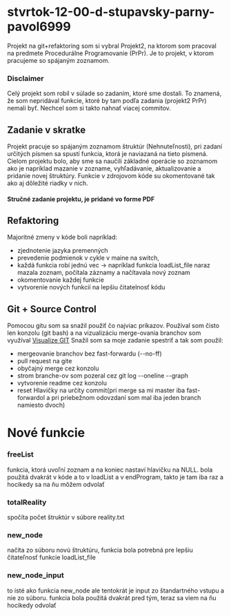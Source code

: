 # stvrtok-12-00-d-stupavsky-parny-pavol6999

Projekt na git+refaktoring som si vybral Projekt2, na ktorom som 
pracoval na predmete Procedurálne Programovanie (PrPr). Je to projekt, v ktorom pracujeme so spájaným zoznamom.

### Disclaimer
Celý projekt som robil v súlade so zadaním, ktoré sme dostali. To znamená, že som nepridával funkcie, ktoré
by tam podľa zadania (projekt2 PrPr) nemali byť. Nechcel som si takto nahnať viacej commitov.



## Zadanie v skratke
Projekt pracuje so spájaným zoznamom štruktúr (Nehnuteľnosti), pri zadaní určitých
písmen sa spustí funkcia, ktorá je naviazaná na tieto písmená.
Cielom projektu bolo, aby sme sa naučili základné operácie so zoznamom ako je napríklad
mazanie v zozname, vyhľadávanie, aktualizovanie a pridanie novej štruktúry. Funkcie v zdrojovom kóde su okomentované
tak ako aj dôležité riadky v nich.

#### Stručné zadanie projektu, je pridané vo forme PDF 



## Refaktoring
Majoritné zmeny v kóde boli napríklad:
- zjednotenie jazyka premenných
- prevedenie podmienok v cykle v maine na switch, 
- každá funkcia robí jednú vec
  -> napríklad funkcia loadList_file naraz mazala zoznam, 
     počítala záznamy a načítavala nový zoznam
- okomentovanie každej funkcie
- vytvorenie nových funkcií na lepšiu čitatelnosť kódu

## Git + Source Control 
Pomocou gitu som sa snažil použiť čo najviac príkazov. Používal som čisto len konzolu (git bash)
a na vizualizáciu merge-ovania branchov som využíval [Visualize GIT](https://git-school.github.io/visualizing-git/)
Snažil som sa moje zadanie spestriť a tak som použil:
- mergeovanie branchov bez fast-forwardu (--no-ff)
- pull request na gite
- obyčajný merge cez konzolu 
- strom branche-ov som pozeral cez git log --oneline --graph  
- vytvorenie readme cez konzolu
- reset Hlavičky na určity commit(pri merge sa mi master iba fast-forwardol a pri priebežnom odovzdaní som mal iba jeden branch namiesto dvoch)

# Nové funkcie

### freeList
funkcia, ktorá uvoľní zoznam a na koniec nastaví hlavičku na NULL.
bola použitá dvakrát v kóde a to v loadList a v endProgram, takto je tam iba raz
a hocikedy sa na ňu môžem odvolať

### totalReality
spočíta počet štruktúr v súbore reality.txt

### new_node
načíta zo súboru novú štruktúru, funkcia bola potrebná pre lepšiu čitateľnosť funkcie loadList_file

### new_node_input
to isté ako funkcia new_node ale tentokrát je input zo štandartného vstupu a nie zo súboru.
funkcia bola použitá dvakrát pred tým, teraz sa viem na ňu hocikedy odvolať